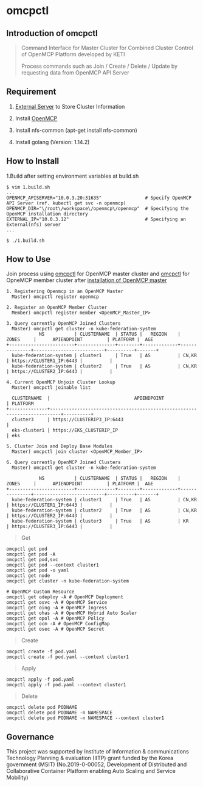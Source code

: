 # omcpctl

## Introduction of omcpctl

> Command Interface for Master Cluster for Combined Cluster Control of OpenMCP Platform developed by KETI
>
> Process commands such as Join / Create / Delete / Update by requesting data from OpenMCP API Server

## Requirement
1. [External Server](https://github.com/openmcp/Public_OpenMCP_ExternalServer) to Store Cluster Information

2. Install [OpenMCP](https://github.com/openmcp/Public_OpenMCP)

3. Install nfs-common (apt-get install nfs-common)

4. Install golang (Version: 1.14.2)

## How to Install
1.Build after setting environment variables at build.sh
```
$ vim 1.build.sh
...
OPENMCP_APISERVER="10.0.3.20:31635"                # Specify OpenMCP API Server (ref. kubectl get svc -n openmcp)
OPENMCP_DIR="\/root\/workspace\/openmcp\/openmcp"  # Specifying the OpenMCP installation directory
EXTERNAL_IP="10.0.3.12"                            # Specifying an External(nfs) server
...

$ ./1.build.sh
```

## How to Use
Join process using [omcpctl](https://github.com/openmcp/Public_OpenMCP/tree/master/omcpctl) for OpenMCP master cluster and [omcpctl](https://github.com/openmcp/Public_OpenMCP_Member_CLI) for OpneMCP member cluster after [installation of OpenMCP master](https://github.com/openmcp/Public_OpenMCP)
```
1. Registering Openmcp in an OpenMCP Master
  Master) omcpctl register openmcp

2. Register an OpenMCP Member Cluster
  Member) omcpctl register member <OpenMCP_Master_IP>

3. Query currently OpenMCP Joined Clusters
  Master) omcpctl get cluster -n kube-federation-system
            NS           | CLUSTERNAME  | STATUS |   REGION    |     ZONES     |      APIENDPOINT         | PLATFORM |  AGE
+------------------------+--------------+--------+-------------+---------------+--------------------------+----------+-------+
  kube-federation-system | cluster1     | True   | AS          | CN,KR         | https://CLUSTER1_IP:6443 |          |
  kube-federation-system | cluster2     | True   | AS          | CN,KR         | https://CLUSTER2_IP:6443 |          |

4. Current OpenMCP Unjoin Cluster Lookup
  Master) omcpctl joinable list

  CLUSTERNAME  |                               APIENDPOINT                                | PLATFORM
+--------------+--------------------------------------------------------------------------+----------+
  cluster3     | https://CLUSTERIP3_IP:6443                                               |
  eks-cluster1 | https://EKS_CLUSTERIP_IP                                                 | eks

5. Cluster Join and Deploy Base Modules
  Master) omcpctl join cluster <OpenMCP_Member_IP>

6. Query currently OpenMCP Joined Clusters
  Master) omcpctl get cluster -n kube-federation-system

            NS           | CLUSTERNAME  | STATUS |   REGION    |     ZONES     |      APIENDPOINT         | PLATFORM |  AGE
+------------------------+--------------+--------+-------------+---------------+--------------------------+----------+-------+
  kube-federation-system | cluster1     | True   | AS          | CN,KR         | https://CLUSTER1_IP:6443 |          |
  kube-federation-system | cluster2     | True   | AS          | CN,KR         | https://CLUSTER2_IP:6443 |          |
  kube-federation-system | cluster3     | True   | AS          | KR            | https://CLUSTER3_IP:6443 |          |

```
> Get
```
omcpctl get pod
omcpctl get pod -A
omcpctl get pod,svc
omcpctl get pod --context cluster1
omcpctl get pod -o yaml
omcpctl get node
omcpctl get cluster -n kube-federation-system

# OpenMCP Custom Resource
omcpctl get odeploy -A # OpenMCP Deployment
omcpctl get osvc -A # OpenMCP Service
omcpctl get oing -A # OpenMCP Ingress
omcpctl get ohas -A # OpenMCP Hybrid Auto Scaler
omcpctl get opol -A # OpenMCP Policy
omcpctl get ocm -A # OpenMCP ConfigMap
omcpctl get osec -A # OpenMCP Secret
```

> Create
```
omcpctl create -f pod.yaml
omcpctl create -f pod.yaml --context cluster1
```

> Apply
```
omcpctl apply -f pod.yaml
omcpctl apply -f pod.yaml --context cluster1
```

> Delete
```
omcpctl delete pod PODNAME
omcpctl delete pod PODNAME -n NAMESPACE
omcpctl delete pod PODNAME -n NAMESPACE --context cluster1
```



## Governance

This project was supported by Institute of Information & communications Technology Planning & evaluation (IITP) grant funded by the Korea government (MSIT)
(No.2019-0-00052, Development of Distributed and Collaborative Container Platform enabling Auto Scaling and Service Mobility)
